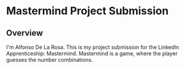 # Mastermind Project Submission
## Overview
I'm Alfonso De La Rosa. This is my project submission for the LinkedIn Apprenticeship: Mastermind. Mastermind is a game, where the player guesses the number combinations.